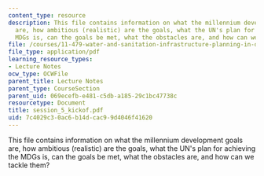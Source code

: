 ```yaml
---
content_type: resource
description: This file contains information on what the millennium development goals
  are, how ambitious (realistic) are the goals, what the UN's plan for achieving the
  MDGs is, can the goals be met, what the obstacles are, and how can we tackle them?
file: /courses/11-479-water-and-sanitation-infrastructure-planning-in-developing-countries-spring-2005/7c4029c30ac6b14dcac99d4046f41620_session_5_kickof.pdf
file_type: application/pdf
learning_resource_types:
- Lecture Notes
ocw_type: OCWFile
parent_title: Lecture Notes
parent_type: CourseSection
parent_uid: 069ecefb-e481-c5db-a185-29c1bc47738c
resourcetype: Document
title: session_5_kickof.pdf
uid: 7c4029c3-0ac6-b14d-cac9-9d4046f41620
---
```

This file contains information on what the millennium development goals are, how ambitious (realistic) are the goals, what the UN's plan for achieving the MDGs is, can the goals be met, what the obstacles are, and how can we tackle them?

